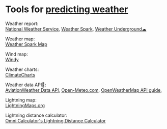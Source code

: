 
# Tools for [predicting weather](https://notageni.us/weather/)

Weather report:  
[National Weather Service](https://www.weather.gov/),
[Weather Spark](https://weatherspark.com/),
[Weather Underground☁](https://www.wunderground.com/)

Weather map:  
[Weather Spark Map](https://weatherspark.com/map)

Wind map:  
[Windy](https://www.windy.com/)

Weather charts:  
[ClimateCharts](https://climatecharts.net/)

Weather data API🔌:  
[AviationWeather Data API](https://aviationweather.gov/data/api/),
[Open-Meteo.com](https://open-meteo.com/en),
[OpenWeatherMap API guide](https://openweathermap.org/guide),

Lightning map:  
[LightningMaps.org](https://www.lightningmaps.org/)

Lightning distance calculator:  
[Omni Calculator's Lightning Distance Calculator](https://www.omnicalculator.com/physics/lightning-distance)
